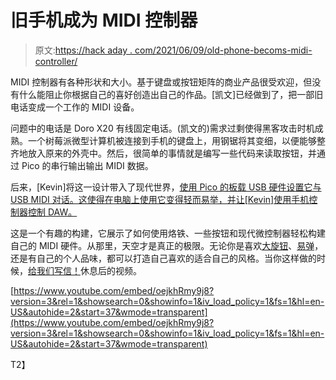 # 旧手机成为 MIDI 控制器

> 原文:[https://hack aday . com/2021/06/09/old-phone-becoms-midi-controller/](https://hackaday.com/2021/06/09/old-phone-becomes-midi-controller/)

MIDI 控制器有各种形状和大小。基于键盘或按钮矩阵的商业产品很受欢迎，但没有什么能阻止你根据自己的喜好创造出自己的作品。[凯文]已经做到了，把一部旧电话变成一个工作的 MIDI 设备。

问题中的电话是 Doro X20 有线固定电话。(凯文的)需求过剩使得黑客攻击时机成熟。一个树莓派微型计算机被连接到手机的键盘上，用钢锯将其变细，以便能够整齐地放入原来的外壳中。然后，很简单的事情就是编写一些代码来读取按钮，并通过 Pico 的串行输出输出 MIDI 数据。

后来，[Kevin]将这一设计带入了现代世界，[使用 Pico 的板载 USB 硬件设置它与 USB MIDI 对话。这使得在电脑上使用它变得轻而易举，并让[Kevin]使用手机控制器控制 DAW。](https://diyelectromusic.wordpress.com/2021/04/05/vintage-phone-usb-midi-controller/)

这是一个有趣的构建，它展示了如何使用烙铁、一些按钮和现代微控制器轻松构建自己的 MIDI 硬件。从那里，天空才是真正的极限。无论你是喜欢[大旋钮](https://hackaday.com/2019/12/09/diy-music-controllers-for-raging-with-machines/)、[易弹](https://hackaday.com/2020/10/10/starshine-is-a-midi-controller-for-the-musically-shy/)，还是有自己的个人品味，都可以打造自己喜欢的适合自己的风格。当你这样做的时候，[给我们写信！](http://hackaday.com/submit-a-tip)休息后的视频。

 [https://www.youtube.com/embed/oejkhRmy9j8?version=3&rel=1&showsearch=0&showinfo=1&iv_load_policy=1&fs=1&hl=en-US&autohide=2&start=37&wmode=transparent](https://www.youtube.com/embed/oejkhRmy9j8?version=3&rel=1&showsearch=0&showinfo=1&iv_load_policy=1&fs=1&hl=en-US&autohide=2&start=37&wmode=transparent)

T2】